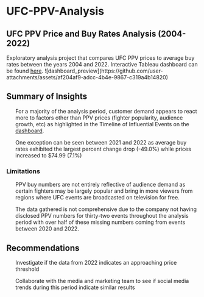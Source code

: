 # UFC-PPV-Analysis


<h2>UFC PPV Price and Buy Rates Analysis (2004-2022)</h2>
Exploratory analysis project that compares UFC PPV prices to average buy rates between the years 2004 and 2022. Interactive Tableau dashboard can be found <a  href="https://public.tableau.com/app/profile/jed.jovellanos/viz/UFCPPVBuyRatevsPrice2004-2022/Dashboard4" target="_blank">here</a>.
![dashboard_preview](https://github.com/user-attachments/assets/af204af9-adcc-4b4e-9867-c319a4b14820)

<h2>Summary of Insights</h2>
<ul>For a majority of the analysis period, customer demand appears to react more to factors other than PPV prices (fighter popularity, audience growth, etc) as highlighted in the Timeline of Influential Events on the <a href="https://public.tableau.com/app/profile/jed.jovellanos/viz/UFCPPVBuyRatevsPrice2004-2022/Dashboard4" target="_blank">dashboard</a>. </ul>
<ul>One exception can be seen between 2021 and 2022 as average buy rates exhibited the largest percent change drop (-49.0%) while prices increased to $74.99 (7.1%)</ul>
<!--
<h3>Milestone years</h3>
<ul><strong>2006:</strong> The previously struggling promotion gained many new eyes after its reality TV show, "The Ultimate Fighter", debuted on Spike TV the year prior. The increase in attention resulted in a 225.2% increase in buy rates from the previous year, the largest percent change of the entire analysis period.</ul>
<ul><strong>2015:</strong> UFC fan favorites: Ronda Rousey and Conor McGregor headlined five events this year, all of which brought in a combined 4.6M PPV buys resulting in a 118.5% increase from 2014's average.</ul>
<ul><strong>2020:</strong> The UFC gains a huge surge in viewership due to the lack of competition as they become the first sporting organization to resume live events during the COVID-19 Pandemic resulting in a 129.5% increase in average buy rates. </ul>
-->
<h3>Limitations</h3>
<ul>PPV buy numbers are not entirely reflective of audience demand as certain fighters may be largely popular and bring in more viewers from regions where UFC events are broadcasted on television for free. </ul>
<ul>The data gathered is not comprehensive due to the company not having disclosed PPV numbers for thirty-two events throughout the analysis period with over half of these missing numbers coming from events between 2020 and 2022.</ul>

<h2>Recommendations</h2>
<ul>Investigate if the data from 2022 indicates an approaching price threshold</ul>
<ul>Collaborate with the media and marketing team to see if social media trends during this period indicate similar results</ul>




